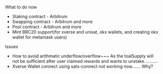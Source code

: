 
What to do now
- Staking contract - Arbitrum
- Swapping contract - Arbitrum and more
- Pool contract - Arbitrum and more
- Mint BRC20 support(for xverse and unisat, okx wallets, and creating okx wallet for metamask users)


Issues
- How to avoid arithmatic underflow/overflow~~~
  As the toalSupply will not be sufficient after user claimed rewards and wants to unstake...........
- Xverse Wallet connect using sats-connect not working now....... Why?